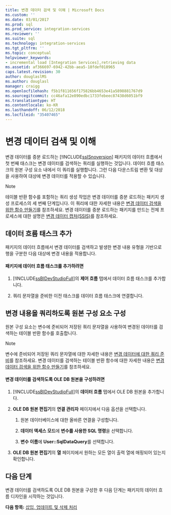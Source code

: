 ```yaml
---
title: 변경 데이터 검색 및 이해 | Microsoft Docs
ms.custom: ''
ms.date: 03/01/2017
ms.prod: sql
ms.prod_service: integration-services
ms.reviewer: ''
ms.suite: sql
ms.technology: integration-services
ms.tgt_pltfrm: ''
ms.topic: conceptual
helpviewer_keywords:
- incremental load [Integration Services],retrieving data
ms.assetid: af366697-6942-42bb-aea5-18fdef018965
caps.latest.revision: 30
author: douglaslMS
ms.author: douglasl
manager: craigg
ms.openlocfilehash: f5b1f811656f175826bb4653e41a5898881767d9
ms.sourcegitcommit: cc46afa12e890edbc1733febeec87438d6051bf9
ms.translationtype: HT
ms.contentlocale: ko-KR
ms.lasthandoff: 06/12/2018
ms.locfileid: "35407465"
---
```

# <a name="retrieve-and-understand-the-change-data"></a>변경 데이터 검색 및 이해
  변경 데이터를 증분 로드하는 [!INCLUDE[ssISnoversion](../../includes/ssisnoversion-md.md)] 패키지의 데이터 흐름에서 첫 번째 태스크는 변경 데이터를 검색하는 쿼리를 실행하는 것입니다. 데이터 흐름 태스크의 원본 구성 요소 내에서 이 쿼리를 실행합니다. 그런 다음 다운스트림 변환 및 대상을 사용하여 대상에 변경 데이터를 적용할 수 있습니다.  
  
> [!NOTE]  
>  테이블 반환 함수를 포함하는 쿼리 생성 작업은 변경 데이터를 증분 로드하는 패키지 생성 프로세스의 세 번째 단계입니다. 이 쿼리에 대한 자세한 내용은 [변경 데이터 검색을 위한 함수 만들기](../../integration-services/change-data-capture/create-the-function-to-retrieve-the-change-data.md)를 참조하세요. 변경 데이터를 증분 로드하는 패키지를 만드는 전체 프로세스에 대한 설명은 [변경 데이터 캡처&#40;SSIS&#41;](../../integration-services/change-data-capture/change-data-capture-ssis.md)를 참조하세요.  
  
## <a name="adding-the-data-flow-task"></a>데이터 흐름 태스크 추가  
 패키지의 데이터 흐름에서 변경 데이터를 검색하고 발생한 변경 내용 유형을 기반으로 행을 구분한 다음 대상에 변경 내용을 적용합니다.  
  
#### <a name="to-add-a-data-flow-task-to-the-package"></a>패키지에 데이터 흐름 태스크를 추가하려면  
  
1.  [!INCLUDE[ssBIDevStudioFull](../../includes/ssbidevstudiofull-md.md)]의 **제어 흐름** 탭에서 데이터 흐름 태스크를 추가합니다.  
  
2.  쿼리 문자열을 준비한 이전 태스크를 데이터 흐름 태스크에 연결합니다.  
  
## <a name="configuring-the-source-component-to-query-for-changes"></a>변경 내용을 쿼리하도록 원본 구성 요소 구성  
 원본 구성 요소는 변수에 준비되어 저장된 쿼리 문자열을 사용하여 변경된 데이터를 검색하는 테이블 반환 함수를 호출합니다.  
  
> [!NOTE]  
>  변수에 준비되어 저장된 쿼리 문자열에 대한 자세한 내용은 [변경 데이터에 대한 쿼리 준비](../../integration-services/change-data-capture/prepare-to-query-for-the-change-data.md)를 참조하세요. 변경 데이터를 검색하는 테이블 반환 함수에 대한 자세한 내용은 [변경 데이터 검색을 위한 함수 만들기](../../integration-services/change-data-capture/create-the-function-to-retrieve-the-change-data.md)를 참조하세요.  
  
#### <a name="to-configure-an-ole-db-source-to-retrieve-the-change-data"></a>변경 데이터를 검색하도록 OLE DB 원본을 구성하려면  
  
1.  [!INCLUDE[ssBIDevStudioFull](../../includes/ssbidevstudiofull-md.md)]의 **데이터 흐름** 탭에서 OLE DB 원본을 추가합니다.  
  
2.  **OLE DB 원본 편집기**의 **연결 관리자** 페이지에서 다음 옵션을 선택합니다.  
  
    1.  원본 데이터베이스에 대한 올바른 연결을 구성합니다.  
  
    2.  **데이터 액세스 모드**에 **변수를 사용한 SQL 명령**을 선택합니다.  
  
    3.  **변수 이름**에 **User::SqlDataQuery**를 선택합니다.  
  
3.  **OLE DB 원본 편집기**의 **열** 페이지에서 원하는 모든 열이 출력 열에 매핑되어 있는지 확인합니다.  
  
## <a name="next-step"></a>다음 단계  
 변경 데이터를 검색하도록 OLE DB 원본을 구성한 후 다음 단계는 패키지의 데이터 흐름 디자인을 시작하는 것입니다.  
  
 **다음 항목:** [삽입, 업데이트 및 삭제 처리](../../integration-services/change-data-capture/process-inserts-updates-and-deletes.md)  
  
  
